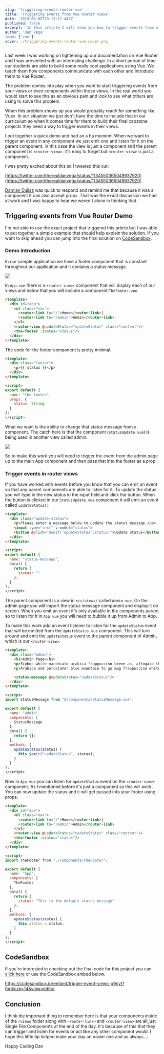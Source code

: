 ```yaml
---
slug: 'triggering-events-router-vue'
title: 'Triggering events from Vue Router views'
date: '2019-06-05T20:13:17.445Z'
published: false
excerpt: 'In this article I will show you how to trigger events from views using the Router View component.'
author: 'Dan Vega'
tags: ['vue']
cover: ./triggering-events-router-vue-cover.png
---
```



Last week I was working on tightening up our documentation on Vue Router and I was presented with an interesting challenge. In a short period of time our students are able to build some really cool applications using Vue. We teach them how components communicate with each other and introduce them to Vue Router.

The problem comes into play when you want to start triggering events from your views or even components within those views. In the real world you would start to see this as an obvious pain and look to see what others are using to solve this problem.

When this problem shows up you would probably reach for something like Vuex. In our situation we just don't have the time to include that in our curriculum so when it comes time for them to build their final capstone projects they need a way to trigger events in their views.

I put together a quick demo and had an a ha moment. When we want to trigger an event in any component we just emit one and listen for it on the parent component. In this case the view is just a component and the parent component is `<router-view>`. It's easy to forget but `<router-view>` is just a component.

I was pretty excited about this so I tweeted this out:

[https://twitter.com/therealdanvega/status/1134550365049937920](https://twitter.com/therealdanvega/status/1134550365049937920)

[Damian Dulisz](https://twitter.com/DamianDulisz) was quick to respond and remind me that because it was a component it can also accept props. That was the exact discussion we had at work and I was happy to hear we weren't alone in thinking that.

## Triggering events from Vue Router Demo

I'm not able to use the exact project that triggered this article but I was able to put together a simple example that should help explain the solution. If you want to skip ahead you can jump into the final solution on [CodeSandbox](https://codesandbox.io/s/trigger-event-views-p9oyt?fontsize=14).

### Demo Introduction

In our sample application we have a footer component that is constant throughout our application and it contains a status message.

![](2019-06-05_12-13-15-1bacd64d-69d7-48c7-a7ac-b90cc67baea5.png)

In `App.vue` there is a `<router-view>` component that will display each of our views and below that you will include a component `TheFooter.vue`.

```html
<template>
  <div id="app">
    <ul class="nav">
      <router-link to="/">Home</router-link>|
      <router-link to="/admin">Admin</router-link>
    </ul>
    <router-view @updateStatus="updateStatus" class="content"/>
    <the-footer :status="status"/>
  </div>
</template>
```

The code for the footer component is pretty minimal.

```html
<template>
  <div class="footer">
    <p>{{ status }}</p>
  </div>
</template>

<script>
export default {
  name: "the-footer",
  props: {
    status: String
  }
};
</script>
```

What we want is the ability to change that status message from a component. The catch here is that the component (`StatusUpdate.vue`) is being used in another view called admin.

![](2019-06-05_12-15-38-7d19d6b2-654c-4187-8d61-fa1a6b4f88aa.png)

So to make this work you will need to trigger the event from the admin page up to the main App component and then pass that into the footer as a prop.

### Trigger events in router views

If you have worked with events before you know that you can emit an event so that any parent components are able to listen for it. To update the status you will type in the new status in the input field and click the button. When the button is clicked in our `StatusUpdate.vue` component it will emit an event called `updateStatus()`

```html
<template>
  <div class="update-status">
    <p>Please enter a message below to update the status message.</p>
    <input type="text" v-model="status">
    <button @click="$emit('updateStatus',status)">Update Status</button>
  </div>
</template>

<script>
export default {
  name: "status-message",
  data() {
    return {
      status: ""
    };
  }
};
</script>
```

The parent component is a view in `src/views/` called `Admin.vue`.  On the admin page you will import the status message component and display it on screen. When you emit an event it's only available in the components parent so to listen for it in `App.vue` you will need to bubble it up from Admin to App.

To make this work add an event listener to listen for the `updateStatus` event that will be emitted from the `UpdateStatus.vue` component. This will turn around and emit the `updateStatus` event to the parent component of Admin, which is our `<router-view>`.

```html
<template>
  <div class="admin">
    <h1>Admin Page</h1>
    <p>Siphon white macchiato arabica frappuccino breve as, affogato that acerbic dark sweet. Qui brewed single shot white bar plunger pot single shot cinnamon. Lungo brewed turkish white aged skinny french press. Aged french press white medium, brewed and ut seasonal single origin. Single origin, aroma, robusta trifecta cup frappuccino cup skinny.</p>
    <p>Arabica and percolator blue mountain to go mug frappuccino white medium brewed single shot. Skinny redeye aromatic, java flavour mazagran blue mountain robusta milk. Trifecta single shot strong single origin caffeine cream cinnamon cream extra. Turkish, caramelization so, cultivar brewed, cream mocha plunger pot white robusta saucer. Caffeine dark, brewed carajillo pumpkin spice mocha caffeine.</p>

    <status-message @updateStatus="updateStatus"/>
  </div>
</template>

<script>
import StatusMessage from "@/components/StatusMessage.vue";

export default {
  name: "admin",
  components: {
    StatusMessage
  },
  data() {
    return {};
  },
  methods: {
    updateStatus(status) {
      this.$emit("updateStatus", status);
    }
  }
};
</script>
```

Now in `App.vue` you can listen for `updateStatus` event on the `<router-view>` component. As I mentioned before it's just a component so this will work. You can now update the status and it will get passed into your footer using props.

```html
<template>
  <div id="app">
    <ul class="nav">
      <router-link to="/">Home</router-link>|
      <router-link to="/admin">Admin</router-link>
    </ul>
    <router-view @updateStatus="updateStatus" class="content"/>
    <the-footer :status="status"/>
  </div>
</template>

<script>
import TheFooter from "./components/TheFooter";

export default {
  name: "App",
  components: {
    TheFooter
  },
  data() {
    return {
      status: "This is the default status message"
    };
  },
  methods: {
    updateStatus(status) {
      this.status = status;
    }
  }
};
</script>
```

## CodeSandbox

If you're interested in checking out the final code for this project you can [click here](https://codesandbox.io/s/trigger-event-views-p9oyt?fontsize=14) or use the CodeSandbox embed below.

https://codesandbox.io/embed/trigger-event-views-p9oyt?fontsize=14&view=editor

## Conclusion

I think the important thing to remember here is that your components inside of the `/views` folder along with `<router-link>` and `<router-view>` are all just Single File Components at the end of the day. It's because of this that they can trigger and listen for events or act like any other component would. I hope this little tip helped make your day an easier one and as always....

Happy Coding
Dan
